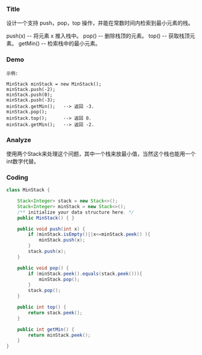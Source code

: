 ###   Title
设计一个支持 push，pop，top 操作，并能在常数时间内检索到最小元素的栈。

push(x) -- 将元素 x 推入栈中。
pop() -- 删除栈顶的元素。
top() -- 获取栈顶元素。
getMin() -- 检索栈中的最小元素。


###   Demo

```
示例:

MinStack minStack = new MinStack();
minStack.push(-2);
minStack.push(0);
minStack.push(-3);
minStack.getMin();   --> 返回 -3.
minStack.pop();
minStack.top();      --> 返回 0.
minStack.getMin();   --> 返回 -2.
```


###   Analyze

使用两个Stack来处理这个问题，其中一个栈来放最小值，当然这个栈也能用一个int数字代替。



###   Coding

```java
class MinStack {

    Stack<Integer> stack = new Stack<>();
    Stack<Integer> minStack = new Stack<>();
    /** initialize your data structure here. */
    public MinStack() { }

    public void push(int x) {
        if (minStack.isEmpty()||x<=minStack.peek() ){
            minStack.push(x);
        }
        stack.push(x);
    }

    public void pop() {
        if (minStack.peek().equals(stack.peek())){
            minStack.pop();
        }
        stack.pop();
    }

    public int top() {
        return stack.peek();
    }

    public int getMin() {
        return minStack.peek();
    }
}
```